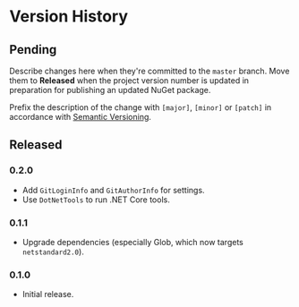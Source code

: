 # Version History

## Pending

Describe changes here when they're committed to the `master` branch. Move them to **Released** when the project version number is updated in preparation for publishing an updated NuGet package.

Prefix the description of the change with `[major]`, `[minor]` or `[patch]` in accordance with [Semantic Versioning](https://semver.org/).

## Released

### 0.2.0

* Add `GitLoginInfo` and `GitAuthorInfo` for settings.
* Use `DotNetTools` to run .NET Core tools.

### 0.1.1

* Upgrade dependencies (especially Glob, which now targets `netstandard2.0`).

### 0.1.0

* Initial release.
